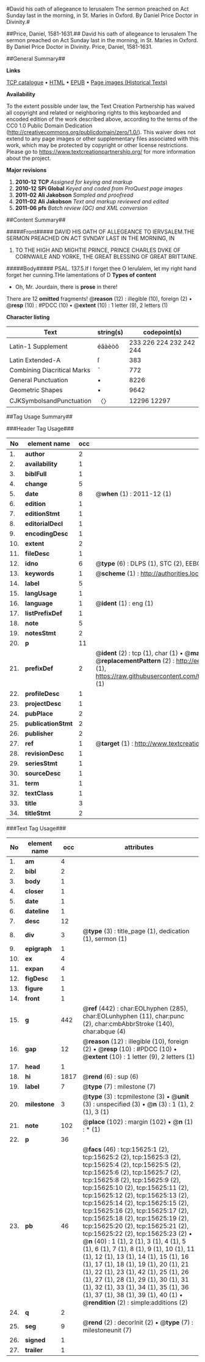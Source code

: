 #David his oath of allegeance to Ierusalem The sermon preached on Act Sunday last in the morning, in St. Maries in Oxford. By Daniel Price Doctor in Divinity.#

##Price, Daniel, 1581-1631.##
David his oath of allegeance to Ierusalem The sermon preached on Act Sunday last in the morning, in St. Maries in Oxford. By Daniel Price Doctor in Divinity.
Price, Daniel, 1581-1631.

##General Summary##

**Links**

[TCP catalogue](http://www.ota.ox.ac.uk/tcp/)  • 
[HTML](http://tei.it.ox.ac.uk/tcp/Texts-HTML/free/A10/A10045.html)  • 
[EPUB](http://tei.it.ox.ac.uk/tcp/Texts-EPUB/free/A10/A10045.epub) • 
[Page images (Historical Texts)](https://historicaltexts.jisc.ac.uk/eebo-99850423e)

**Availability**

To the extent possible under law, the Text Creation Partnership has waived all copyright and related or neighboring rights to this keyboarded and encoded edition of the work described above, according to the terms of the CC0 1.0 Public Domain Dedication (http://creativecommons.org/publicdomain/zero/1.0/). This waiver does not extend to any page images or other supplementary files associated with this work, which may be protected by copyright or other license restrictions. Please go to https://www.textcreationpartnership.org/ for more information about the project.

**Major revisions**

1. __2010-12__ __TCP__ *Assigned for keying and markup*
1. __2010-12__ __SPi Global__ *Keyed and coded from ProQuest page images*
1. __2011-02__ __Ali Jakobson__ *Sampled and proofread*
1. __2011-02__ __Ali Jakobson__ *Text and markup reviewed and edited*
1. __2011-06__ __pfs__ *Batch review (QC) and XML conversion*

##Content Summary##

#####Front#####
DAVID HIS OATH OF ALLEGEANCE TO IERVSALEM.THE SERMON PREACHED ON ACT SVNDAY LAST IN THE MORNING, IN 
1. TO THE HIGH AND MIGHTIE PRINCE, PRINCE CHARLES DVKE OF CORNWAILE AND YORKE, THE GREAT BLESSING OF GREAT BRITTAINE.

#####Body#####
PSAL. 137.5.If I forget thee O Ieruſalem, let my right hand forget her cunning.THe lamentations of D
**Types of content**

  * Oh, Mr. Jourdain, there is **prose** in there!

There are 12 **omitted** fragments! 
 @__reason__ (12) : illegible (10), foreign (2)  •  @__resp__ (10) : #PDCC (10)  •  @__extent__ (10) : 1 letter (9), 2 letters (1)

**Character listing**


|Text|string(s)|codepoint(s)|
|---|---|---|
|Latin-1 Supplement|éâàèòô|233 226 224 232 242 244|
|Latin Extended-A|ſ|383|
|Combining             Diacritical Marks|̄|772|
|General Punctuation|•|8226|
|Geometric Shapes|▪|9642|
|CJKSymbolsandPunctuation|〈〉|12296 12297|

##Tag Usage Summary##

###Header Tag Usage###

|No|element name|occ|attributes|
|---|---|---|---|
|1.|__author__|2||
|2.|__availability__|1||
|3.|__biblFull__|1||
|4.|__change__|5||
|5.|__date__|8| @__when__ (1) : 2011-12 (1)|
|6.|__edition__|1||
|7.|__editionStmt__|1||
|8.|__editorialDecl__|1||
|9.|__encodingDesc__|1||
|10.|__extent__|2||
|11.|__fileDesc__|1||
|12.|__idno__|6| @__type__ (6) : DLPS (1), STC (2), EEBO-CITATION (1), PROQUEST (1), VID (1)|
|13.|__keywords__|1| @__scheme__ (1) : http://authorities.loc.gov/ (1)|
|14.|__label__|5||
|15.|__langUsage__|1||
|16.|__language__|1| @__ident__ (1) : eng (1)|
|17.|__listPrefixDef__|1||
|18.|__note__|5||
|19.|__notesStmt__|2||
|20.|__p__|11||
|21.|__prefixDef__|2| @__ident__ (2) : tcp (1), char (1)  •  @__matchPattern__ (2) : ([0-9\-]+):([0-9IVX]+) (1), (.+) (1)  •  @__replacementPattern__ (2) : http://eebo.chadwyck.com/downloadtiff?vid=$1&page=$2 (1), https://raw.githubusercontent.com/textcreationpartnership/Texts/master/tcpchars.xml#$1 (1)|
|22.|__profileDesc__|1||
|23.|__projectDesc__|1||
|24.|__pubPlace__|2||
|25.|__publicationStmt__|2||
|26.|__publisher__|2||
|27.|__ref__|1| @__target__ (1) : http://www.textcreationpartnership.org/docs/. (1)|
|28.|__revisionDesc__|1||
|29.|__seriesStmt__|1||
|30.|__sourceDesc__|1||
|31.|__term__|1||
|32.|__textClass__|1||
|33.|__title__|3||
|34.|__titleStmt__|2||


###Text Tag Usage###

|No|element name|occ|attributes|
|---|---|---|---|
|1.|__am__|4||
|2.|__bibl__|2||
|3.|__body__|1||
|4.|__closer__|1||
|5.|__date__|1||
|6.|__dateline__|1||
|7.|__desc__|12||
|8.|__div__|3| @__type__ (3) : title_page (1), dedication (1), sermon (1)|
|9.|__epigraph__|1||
|10.|__ex__|4||
|11.|__expan__|4||
|12.|__figDesc__|1||
|13.|__figure__|1||
|14.|__front__|1||
|15.|__g__|442| @__ref__ (442) : char:EOLhyphen (285), char:EOLunhyphen (11), char:punc (2), char:cmbAbbrStroke (140), char:abque (4)|
|16.|__gap__|12| @__reason__ (12) : illegible (10), foreign (2)  •  @__resp__ (10) : #PDCC (10)  •  @__extent__ (10) : 1 letter (9), 2 letters (1)|
|17.|__head__|1||
|18.|__hi__|1817| @__rend__ (6) : sup (6)|
|19.|__label__|7| @__type__ (7) : milestone (7)|
|20.|__milestone__|3| @__type__ (3) : tcpmilestone (3)  •  @__unit__ (3) : unspecified (3)  •  @__n__ (3) : 1 (1), 2 (1), 3 (1)|
|21.|__note__|102| @__place__ (102) : margin (102)  •  @__n__ (1) : * (1)|
|22.|__p__|36||
|23.|__pb__|46| @__facs__ (46) : tcp:15625:1 (2), tcp:15625:2 (2), tcp:15625:3 (2), tcp:15625:4 (2), tcp:15625:5 (2), tcp:15625:6 (2), tcp:15625:7 (2), tcp:15625:8 (2), tcp:15625:9 (2), tcp:15625:10 (2), tcp:15625:11 (2), tcp:15625:12 (2), tcp:15625:13 (2), tcp:15625:14 (2), tcp:15625:15 (2), tcp:15625:16 (2), tcp:15625:17 (2), tcp:15625:18 (2), tcp:15625:19 (2), tcp:15625:20 (2), tcp:15625:21 (2), tcp:15625:22 (2), tcp:15625:23 (2)  •  @__n__ (40) : 1 (1), 2 (1), 3 (1), 4 (1), 5 (1), 6 (1), 7 (1), 8 (1), 9 (1), 10 (1), 11 (1), 12 (1), 13 (1), 14 (1), 15 (1), 16 (1), 17 (1), 18 (1), 19 (1), 20 (1), 21 (1), 22 (1), 23 (1), 42 (1), 25 (1), 26 (1), 27 (1), 28 (1), 29 (1), 30 (1), 31 (1), 32 (1), 33 (1), 34 (1), 35 (1), 36 (1), 37 (1), 38 (1), 39 (1), 40 (1)  •  @__rendition__ (2) : simple:additions (2)|
|24.|__q__|2||
|25.|__seg__|9| @__rend__ (2) : decorInit (2)  •  @__type__ (7) : milestoneunit (7)|
|26.|__signed__|1||
|27.|__trailer__|1||
